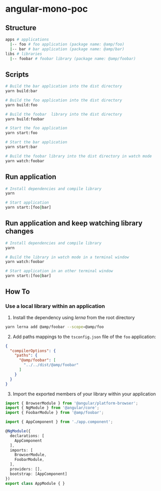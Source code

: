 # angular-mono-poc

## Structure

```sh
apps # applications
  |-- foo # foo application (package name: @amp/foo)
  |-- bar # bar application (package name: @amp/bar)
libs # libraries
  |-- foobar # foobar library (package name: @amp/foobar)
```

## Scripts

```sh
# Build the bar application into the dist directory
yarn build:bar

# Build the foo application into the dist directory
yarn build:foo

# Build the foobar  library into the dist directory
yarn build:foobar

# Start the foo application
yarn start:foo

# Start the bar application
yarn start:bar

# Build the foobar library into the dist directory in watch mode
yarn watch:foobar
```

## Run application

```sh
# Install dependencies and compile library
yarn

# Start application
yarn start:[foo|bar]
```

## Run application and keep watching library changes

```sh
# Install dependencies and compile library
yarn

# Build the library in watch mode in a terminal window
yarn watch:foobar

# Start application in an other terminal window
yarn start:[foo|bar]
```

## How To

### Use a local library within an application

1. Install the dependency using _lerna_ from the root directory

```sh
yarn lerna add @amp/foobar --scope=@amp/foo
```
  
2. Add paths mappings to the `tsconfig.json` file of the `foo` application:

```json
{
  "compilerOptions": {
    "paths": {
      "@amp/foobar": [
        "../../dist/@amp/foobar"
      ]
    }
  }
}
```

3. Import the exported members of your library within your application

```ts
import { BrowserModule } from '@angular/platform-browser';
import { NgModule } from '@angular/core';
import { FoobarModule } from '@amp/foobar';

import { AppComponent } from './app.component';

@NgModule({
  declarations: [
    AppComponent
  ],
  imports: [
    BrowserModule,
    FoobarModule,
  ],
  providers: [],
  bootstrap: [AppComponent]
})
export class AppModule { }
```